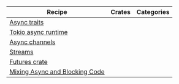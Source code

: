 | Recipe | Crates | Categories |
|--------|--------|------------|
| [Async traits][ex-async-traits] |  |  |
| [Tokio async runtime][ex-tokio] |  |  |
| [Async channels][ex-async-channels] |  |  |
| [Streams][ex-streams] |  |  |
| [Futures crate][ex-futures] |  |  |
| [Mixing Async and Blocking Code][ex-mix-async-and-blocking] |  |  |

[ex-async-traits]: async_traits.md
[ex-tokio]: tokio.md
[ex-async-channels]: async_channels.md
[ex-streams]: streams.md
[ex-futures]: futures.md
[ex-mix-async-and-blocking]: async_and_blocking.md
